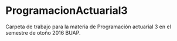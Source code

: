 # ProgramacionActuarial3
Carpeta de trabajo para la materia de Programación actuarial 3 en el semestre de otoño 2016 BUAP.
